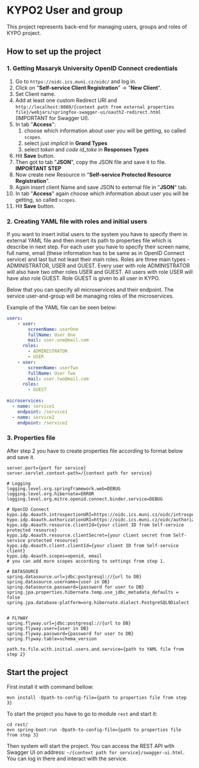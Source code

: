 # KYPO2 User and group
This project represents back-end for managing users, groups and roles of KYPO project.

## How to set up the project

### 1. Getting Masaryk University OpenID Connect credentials 

1. Go to `https://oidc.ics.muni.cz/oidc/` and log in.
2. Click on "**Self-service Client Registration**" -> "**New Client**".
3. Set Client name.
4. Add at least one custom Redirect URI and `http://localhost:8080/{context path from external properties file}/webjars/springfox-swagger-ui/oauth2-redirect.html` (IMPORTANT for Swagger UI).
5. In tab "**Access**":
    1. choose which information about user you will be getting, so called `scopes`.
    2. select just *implicit* in **Grand Types**
    3. select *token* and *code id_toke* in **Responses Types**
6. Hit **Save** button.
7. Then got to tab "**JSON**", copy the JSON file and save it to file. **IMPORTANT STEP**
8. Now create new Resource in "**Self-service Protected Resource Registration**".
9. Again insert client Name and save JSON to external file in "**JSON**" tab.
10. In tab "**Access**" again choose which information about user you will be getting, so called `scopes`.
11. Hit **Save** button.


### 2. Creating YAML file with roles and initial users

If you want to insert initial users to the system you have to specify them in external YAML file and then insert its path to 
properties file which is describe in  next step. For each user you have to specify their screen name, full name, email
(these information has to be same as in OpenID Connect service) and last but not least their main roles. Roles are
three main types - ADMINISTRATOR, USER and GUEST. Every user with role ADMINISTRATOR will also have two other roles 
USER and GUEST. All users with role USER will have also role GUEST. Role GUEST is given to all user in KYPO.
 
Below that you can specify all microservices and their endpoint. The service user-and-group will be managing 
roles of the microservices.

Example of the YAML file can be seen below:
```yaml
users:
    - user:
        screenName: userOne
        fullName: User One
        mail: user.one@mail.com
      roles:
        - ADMINISTRATOR
        - USER
    - user:
        screenName: userTwo
        fullName: User Two
        mail: user.two@mail.com
      roles:
        - GUEST
        
microservices:
  - name: service1
    endpoint: /service1
  - name: service2
    endpoint: /service2
```

### 3. Properties file

After step 2 you have to create properties file according to format below and save it.
```properties
server.port={port for service}
server.servlet.context-path=/{context path for service}

# Logging
logging.level.org.springframework.web=DEBUG
logging.level.org.hibernate=ERROR
logging.level.org.mitre.openid.connect.binder.service=DEBUG

# OpenID Connect
kypo.idp.4oauth.introspectionURI=https://oidc.ics.muni.cz/oidc/introspect
kypo.idp.4oauth.authorizationURI=https://oidc.ics.muni.cz/oidc/authorize
kypo.idp.4oauth.resource.clientId={your client ID from Self-service protected resource}
kypo.idp.4oauth.resource.clientSecret={your client secret from Self-service protected resource}
kypo.idp.4oauth.client.clientId={your client ID from Self-service client}
kypo.idp.4oauth.scopes=openid, email
# you can add more scopes according to settings from step 1.

# DATASOURCE
spring.datasource.url=jdbc:postgresql://{url to DB}
spring.datasource.username={user in DB}
spring.datasource.password={password for user to DB}
spring.jpa.properties.hibernate.temp.use_jdbc_metadata_defaults = false
spring.jpa.database-platform=org.hibernate.dialect.PostgreSQL9Dialect


# FLYWAY
spring.flyway.url=jdbc:postgresql://{url to DB}
spring.flyway.user={user in DB}
spring.flyway.password={password for user to DB}
spring.flyway.table=schema_version

path.to.file.with.initial.users.and.service={path to YAML file from step 2}
```

## Start the project

First install it with command bellow:
```
mvn install -Dpath-to-config-file={path to properties file from step 3}
```

To start the project you have to go to module `rest` and start it:
```
cd rest/
mvn spring-boot:run -Dpath-to-config-file={path to properties file from step 3}
```

Then system will start the project. You can access the REST API with Swagger UI on address: 
`~/{context path for service}/swagger-ui.html`. You can log in there and interact with the service.

